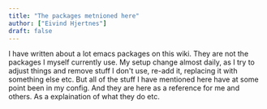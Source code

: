 ```yaml
---
title: "The packages metnioned here"
author: ["Eivind Hjertnes"]
draft: false
---
```


I have written about a lot emacs packages on this wiki. They are not the packages I myself currently use. My setup change almost daily, as I try to adjust things and remove stuff I don't use, re-add it, replacing it with something else etc. But all of the stuff I have mentioned here have at some point been in my config. And they are here as a reference for me and others. As a explaination of what they do etc.
